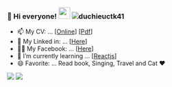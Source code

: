 
 ### :wave: Hi everyone! <img src="https://user-images.githubusercontent.com/5679180/79618120-0daffb80-80be-11ea-819e-d2b0fa904d07.gif" width="27px">  <img src="https://komarev.com/ghpvc/?username=duchieuctk41&label=Profile%20views&color=47cf73&style=flat" alt="duchieuctk41"/>

- 📫 My CV: ... [[Online](https://duchieuctk41.github.io/duchieu.github.io/)] [[Pdf](../main/cv/CV.pdf/)]
- :link: My Linked in: ... [[Here](https://www.linkedin.com/in/hieupencil/)]
- :ok_woman: My Facebook: ... [[Here](https://www.facebook.com/pencil.816)]
- 🌱 I’m currently learning ... [[Reactjs](https://reactjs.org/)]
- 😄 Favorite: ... Read book, Singing, Travel and Cat ❤️
<div>
 <img src="https://github-readme-stats.vercel.app/api?username=duchieuctk41&show_icons=true&theme=vue">
  <img src="https://github-readme-stats.vercel.app/api/top-langs/?username=duchieuctk41&layout=compact&theme=vue">
<div>

